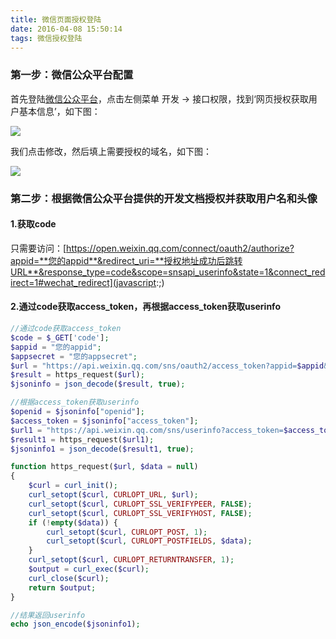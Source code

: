 ```yaml
---
title: 微信页面授权登陆
date: 2016-04-08 15:50:14
tags: 微信授权登陆
---
```


### 第一步：微信公众平台配置

首先登陆[微信公众平台](https://mp.weixin.qq.com/)，点击左侧菜单 开发 -> 接口权限，找到‘网页授权获取用户基本信息’，如下图：

![](1.png)

<!--more-->

我们点击修改，然后填上需要授权的域名，如下图：

![](2.png)



### 第二步：根据微信公众平台提供的开发文档授权并获取用户名和头像

#### 1.获取code	
只需要访问：[https://open.weixin.qq.com/connect/oauth2/authorize?appid=**您的appid**&redirect_uri=**授权地址成功后跳转URL**&response_type=code&scope=snsapi_userinfo&state=1&connect_redirect=1#wechat_redirect](javascript:;)

#### 2.通过code获取access_token，再根据access_token获取userinfo
```php
//通过code获取access_token
$code = $_GET['code'];
$appid = "您的appid";
$appsecret = "您的appsecret";
$url = "https://api.weixin.qq.com/sns/oauth2/access_token?appid=$appid&secret=$appsecret&code=$code&grant_type=authorization_code";
$result = https_request($url);
$jsoninfo = json_decode($result, true);

//根据access_token获取userinfo
$openid = $jsoninfo["openid"];
$access_token = $jsoninfo["access_token"];
$url1 = "https://api.weixin.qq.com/sns/userinfo?access_token=$access_token&openid=$openid&lang=zh_CN";
$result1 = https_request($url1);
$jsoninfo1 = json_decode($result1, true);

function https_request($url, $data = null)
{
    $curl = curl_init();
    curl_setopt($curl, CURLOPT_URL, $url);
    curl_setopt($curl, CURLOPT_SSL_VERIFYPEER, FALSE);
    curl_setopt($curl, CURLOPT_SSL_VERIFYHOST, FALSE);
    if (!empty($data)) {
        curl_setopt($curl, CURLOPT_POST, 1);
        curl_setopt($curl, CURLOPT_POSTFIELDS, $data);
    }
    curl_setopt($curl, CURLOPT_RETURNTRANSFER, 1);
    $output = curl_exec($curl);
    curl_close($curl);
    return $output;
}

//结果返回userinfo
echo json_encode($jsoninfo1);
```


